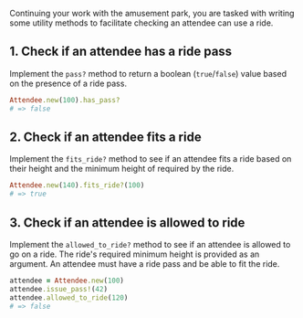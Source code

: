 Continuing your work with the amusement park, you are tasked with writing some utility methods to facilitate checking an attendee can use a ride.

## 1. Check if an attendee has a ride pass

Implement the `pass?` method to return a boolean (`true`/`false`) value based on the presence of a ride pass.

```ruby
Attendee.new(100).has_pass?
# => false
```

## 2. Check if an attendee fits a ride

Implement the `fits_ride?` method to see if an attendee fits a ride based on their height and the minimum height of required by the ride.

```ruby
Attendee.new(140).fits_ride?(100)
# => true
```

## 3. Check if an attendee is allowed to ride

Implement the `allowed_to_ride?` method to see if an attendee is allowed to go on a ride. The ride's required minimum height is provided as an argument. An attendee must have a ride pass and be able to fit the ride.

```ruby
attendee = Attendee.new(100)
attendee.issue_pass!(42)
attendee.allowed_to_ride(120)
# => false
```
